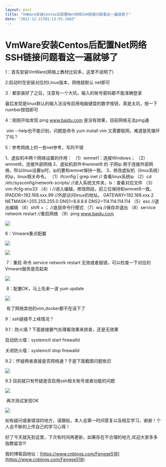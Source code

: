 ```yaml
---
layout: post
title: "VmWare安装Centos后配置Net网络SSH链接问题看这一遍就够了"
date: "2022-12-21T01:13:55.168Z"
---
```

VmWare安装Centos后配置Net网络SSH链接问题看这一遍就够了
====================================

1：首先安装VmWare(网络上教材比较多，这里不说明了)

2:启动时在安装对应的Linux版本，网络就默认 net即可

3：都安装好了之后，注意有一个大坑，输入的账号密码都不能准确登录

最后发现是linux默认的输入法没有启用电脑键盘的数字按钮，真是太坑，按一下number按钮即可

4：刚刚开始发现 ping www.baidu.com 是没有效果，目前网络无法ping通

 vim --help也不能识别，问题是命令 yum install vim 又需要联网，难道是死循环了吗？

5：参考网络上的一些net参考，写的不错

1、虚拟机中两个网络设置的作用：
（1）wmnet1：连接Windows；
（2）wmnet8，连接外部网络
2、虚拟机软件中wmnet8 的 子网ip 用于连接外部网络，所以linux设置ip时，ip的要和wmnet保持一致。
3、修改虚拟机（linux系统）的ip，linux相关命令。
（1）ifconfig | grep inet // 查看linux系统ip
（2）cd /etc/sysconfig/network-scripts/ //进入系统文件夹，ls：查看对应文件
（3）vim ifcfg-ens33
（4）i //进入编辑，修改网段，前三位保持和wmnet8一致。
IPADDR=192.168.xxx.99 //外部访问linux的地址。
GATEWAY=192.168.xxx.2
NETMASK\=255.255.255.0
DNS1\=8.8.8.8
DNS2\=114.114.114.114
（5）esc //退出编辑
（6）shift + ； //底层命令行模式
（7）wq //保存并退出
（8）service network restart  //重启网络
（9）ping www.baidu.com

![](https://img2023.cnblogs.com/blog/1734768/202212/1734768-20221220202601291-323946847.png)

6：Vmware重点配置

![](https://img2023.cnblogs.com/blog/1734768/202212/1734768-20221220180800231-298640004.png)

![](https://img2023.cnblogs.com/blog/1734768/202212/1734768-20221220180827916-237644678.png)

 7：重启 命令 service network restart 无效或者报错，可以检查一下对应的Vmware服务是否起来

![](https://img2023.cnblogs.com/blog/1734768/202212/1734768-20221220180447745-240376790.png)

 8：配置OK，马上先来一波 yum update

![](https://img2023.cnblogs.com/blog/1734768/202212/1734768-20221220180929982-317452267.png)

 有了网络其他的vim,docker都不在话下了

9：ssh链接不上啥情况？

9.1：防火墙？下面直接霸气处理看效果来排查，还是无效果

启动防火墙：systemctl start firewalld

关闭防火墙：systemctl stop firewalld

9.2：怀疑两者直接是否网络通？于是下面截图问题依旧

![](https://img2023.cnblogs.com/blog/1734768/202212/1734768-20221220183750748-877992823.png)

9.3 目前就只有怀疑是否启用ssh相关账号或者功能的问题

![](https://img2023.cnblogs.com/blog/1734768/202212/1734768-20221220183616764-313032363.png)

 再次测试发现OK

![](https://img2023.cnblogs.com/blog/1734768/202212/1734768-20221220183912241-900969653.png)

如有疑问或者错误的地方，请跟帖，本人会第一时间答复以及相互学习，谢谢！个人会不断的上传自己的学习心得！  

好了今天就先到这里，下次有时间再更新，如果存在不合理的地方,欢迎大家多多指教留言!!!

我的博客园地址：[https://www.cnblogs.com/Fengge518](https://www.cnblogs.com/Fengge518)